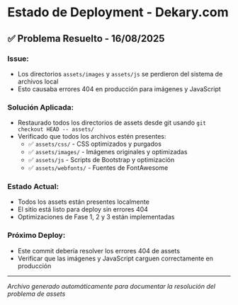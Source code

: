 # Estado de Deployment - Dekary.com

## ✅ Problema Resuelto - 16/08/2025

### **Issue:**
- Los directorios `assets/images` y `assets/js` se perdieron del sistema de archivos local
- Esto causaba errores 404 en producción para imágenes y JavaScript

### **Solución Aplicada:**
- Restaurado todos los directorios de assets desde git usando `git checkout HEAD -- assets/`
- Verificado que todos los archivos estén presentes:
  - ✅ `assets/css/` - CSS optimizados y purgados
  - ✅ `assets/images/` - Imágenes originales y optimizadas
  - ✅ `assets/js` - Scripts de Bootstrap y optimización
  - ✅ `assets/webfonts/` - Fuentes de FontAwesome

### **Estado Actual:**
- Todos los assets están presentes localmente
- El sitio está listo para deploy sin errores 404
- Optimizaciones de Fase 1, 2 y 3 están implementadas

### **Próximo Deploy:**
- Este commit debería resolver los errores 404 de assets
- Verificar que las imágenes y JavaScript carguen correctamente en producción

---
*Archivo generado automáticamente para documentar la resolución del problema de assets*
